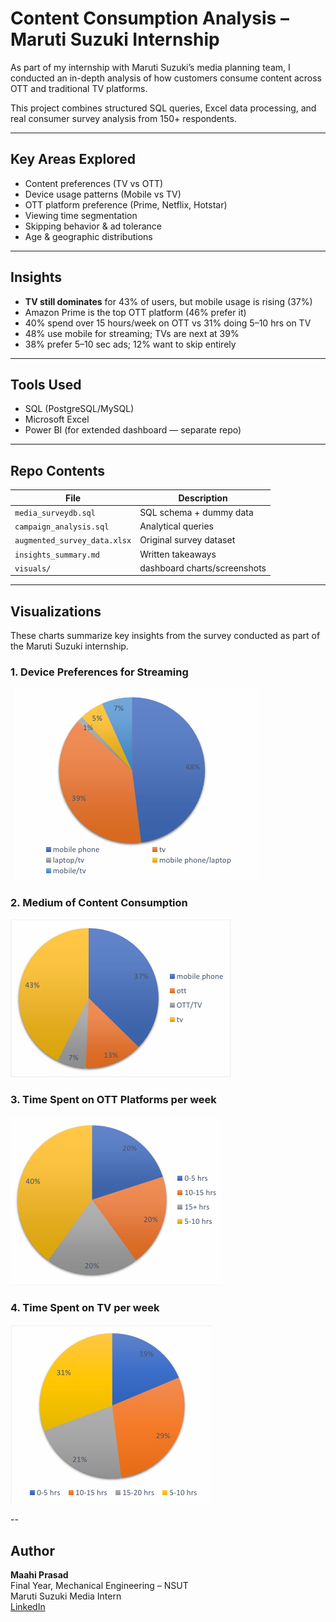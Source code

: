 # Content Consumption Analysis – Maruti Suzuki Internship

As part of my internship with Maruti Suzuki’s media planning team, I conducted an in-depth analysis of how customers consume content across OTT and traditional TV platforms.

This project combines structured SQL queries, Excel data processing, and real consumer survey analysis from 150+ respondents.

---

## Key Areas Explored

- Content preferences (TV vs OTT)
- Device usage patterns (Mobile vs TV)
- OTT platform preference (Prime, Netflix, Hotstar)
- Viewing time segmentation
- Skipping behavior & ad tolerance
- Age & geographic distributions

---

## Insights

- **TV still dominates** for 43% of users, but mobile usage is rising (37%)
- Amazon Prime is the top OTT platform (46% prefer it)
- 40% spend over 15 hours/week on OTT vs 31% doing 5–10 hrs on TV
- 48% use mobile for streaming; TVs are next at 39%
- 38% prefer 5–10 sec ads; 12% want to skip entirely

---

## Tools Used

- SQL (PostgreSQL/MySQL)
- Microsoft Excel
- Power BI (for extended dashboard — separate repo)

---

## Repo Contents

| File                         | Description                  |
| ---------------------------- | ---------------------------- |
| `media_surveydb.sql`         | SQL schema + dummy data      |
| `campaign_analysis.sql`      | Analytical queries           |
| `augmented_survey_data.xlsx` | Original survey dataset      |
| `insights_summary.md`        | Written takeaways            |
| `visuals/`                   | dashboard charts/screenshots |

---

## Visualizations

These charts summarize key insights from the survey conducted as part of the Maruti Suzuki internship.

### 1. Device Preferences for Streaming

![Device Preferences](device_preferences.png)

### 2. Medium of Content Consumption

![Medium of Content Consumption](Medium_of_Content_Consumption.png)

### 3. Time Spent on OTT Platforms per week

![OTT Time Spent](time_ott.png)

### 4. Time Spent on TV per week

![TV Time Spent](time_tv.png)

--

## Author

**Maahi Prasad**  
Final Year, Mechanical Engineering – NSUT  
Maruti Suzuki Media Intern  
[LinkedIn](https://www.linkedin.com/in/maahip30/)
